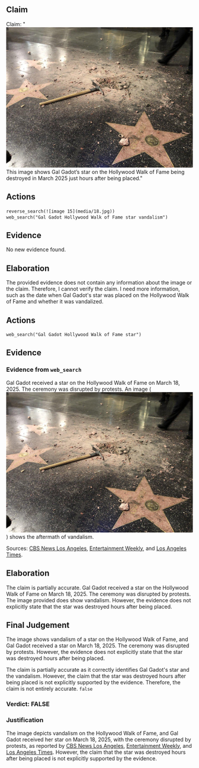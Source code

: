## Claim
Claim: "![image 15](media/18.jpg) This image shows Gal Gadot’s star on the Hollywood Walk of Fame being destroyed in March 2025 just hours after being placed."

## Actions
```
reverse_search(![image 15](media/18.jpg))
web_search("Gal Gadot Hollywood Walk of Fame star vandalism")
```

## Evidence
No new evidence found.

## Elaboration
The provided evidence does not contain any information about the image or the claim. Therefore, I cannot verify the claim. I need more information, such as the date when Gal Gadot's star was placed on the Hollywood Walk of Fame and whether it was vandalized.


## Actions
```
web_search("Gal Gadot Hollywood Walk of Fame star")
```

## Evidence
### Evidence from `web_search`
Gal Gadot received a star on the Hollywood Walk of Fame on March 18, 2025. The ceremony was disrupted by protests. An image (![image 15](media/18.jpg)) shows the aftermath of vandalism.

Sources: [CBS News Los Angeles](https://www.cbsnews.com/losangeles/news/gal-gadots-hollywood-walk-of-fame-ceremony-disrupted-by-protest/), [Entertainment Weekly](https://ew.com/fact-check-was-gal-gadot-s-hollywood-star-destroyed-11700747?srsltid=AfmBOoo7g3WwUP2f7uer9W65UCkaRrRDmIl8avola9pgneNK7JO8TGsJ), and [Los Angeles Times](https://www.latimes.com/entertainment-arts/story/2025-03-18/gal-gadot-walk-of-fame-pro-palestine-pro-israel-protesters-snow-white).


## Elaboration
The claim is partially accurate. Gal Gadot received a star on the Hollywood Walk of Fame on March 18, 2025. The ceremony was disrupted by protests. The image provided does show vandalism. However, the evidence does not explicitly state that the star was destroyed hours after being placed.


## Final Judgement
The image shows vandalism of a star on the Hollywood Walk of Fame, and Gal Gadot received a star on March 18, 2025. The ceremony was disrupted by protests. However, the evidence does not explicitly state that the star was destroyed hours after being placed.

The claim is partially accurate as it correctly identifies Gal Gadot's star and the vandalism. However, the claim that the star was destroyed hours after being placed is not explicitly supported by the evidence. Therefore, the claim is not entirely accurate. `false`


### Verdict: FALSE

### Justification
The image depicts vandalism on the Hollywood Walk of Fame, and Gal Gadot received her star on March 18, 2025, with the ceremony disrupted by protests, as reported by [CBS News Los Angeles](https://www.cbsnews.com/losangeles/news/gal-gadots-hollywood-walk-of-fame-ceremony-disrupted-by-protest/), [Entertainment Weekly](https://ew.com/fact-check-was-gal-gadot-s-hollywood-star-destroyed-11700747?srsltid=AfmBOoo7g3WwUP2f7uer9W65UCkaRrRDmIl8avola9pgneNK7JO8TGsJ), and [Los Angeles Times](https://www.latimes.com/entertainment-arts/story/2025-03-18/gal-gadot-walk-of-fame-pro-palestine-pro-israel-protesters-snow-white). However, the claim that the star was destroyed hours after being placed is not explicitly supported by the evidence.
